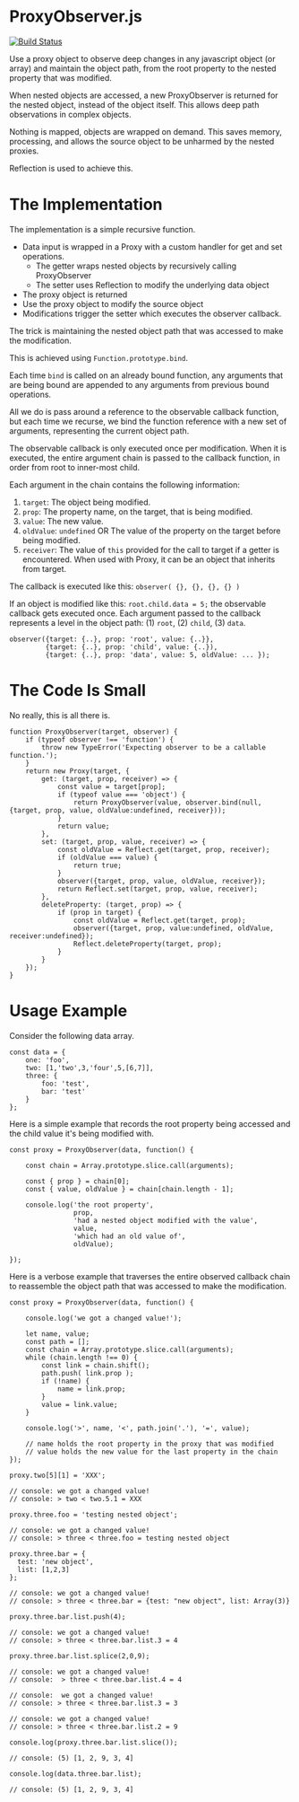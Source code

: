 # ProxyObserver.js

[![Build Status](https://travis-ci.com/createvibe/proxyobserver.svg?branch=master)](https://travis-ci.com/createvibe/proxyobserver)

Use a proxy object to observe deep changes in any javascript object (or array) and maintain the object path,
from the root property to the nested property that was modified.

When nested objects are accessed, a new ProxyObserver is returned for the nested object, instead of the object itself.
This allows deep path observations in complex objects.

Nothing is mapped, objects are wrapped on demand. 
This saves memory, processing, and allows the source object to be unharmed by the nested proxies.

Reflection is used to achieve this.


# The Implementation

The implementation is a simple recursive function.

- Data input is wrapped in a Proxy with a custom handler for get and set operations.
    - The getter wraps nested objects by recursively calling ProxyObserver
    - The setter uses Reflection to modify the underlying data object
- The proxy object is returned
- Use the proxy object to modify the source object
- Modifications trigger the setter which executes the observer callback.

The trick is maintaining the nested object path that was accessed to make the modification.

This is achieved using `Function.prototype.bind`. 

Each time `bind` is called on an already bound function, any arguments that are being bound are appended
to any arguments from previous bound operations.

All we do is pass around a reference to the observable callback function, but each time we recurse,
we bind the function reference with a new set of arguments, representing the current object path.

The observable callback is only executed once per modification.
When it is executed, the entire argument chain is passed to the callback function, in order from 
root to inner-most child.

Each argument in the chain contains the following information:

1. `target`: The object being modified.
1. `prop`: The property name, on the target, that is being modified.
1. `value`: The new value.
1. `oldValue`: `undefined` OR The value of the property on the target before being modified.
1. `receiver`: The value of `this` provided for the call to target if a getter is encountered. 
   When used with Proxy, it can be an object that inherits from target.

The callback is executed like this: `observer( {}, {}, {}, {} )`

If an object is modified like this: `root.child.data = 5;` the observable callback gets executed once. 
Each argument passed to the callback represents a level in the object path:
(1) `root`, (2) `child`, (3) `data`.

```
observer({target: {..}, prop: 'root', value: {..}},
         {target: {..}, prop: 'child', value: {..}),
         {target: {..}, prop: 'data', value: 5, oldValue: ... });
```
# The Code Is Small

No really, this is all there is.

```
function ProxyObserver(target, observer) {
    if (typeof observer !== 'function') {
        throw new TypeError('Expecting observer to be a callable function.');
    }
    return new Proxy(target, {
        get: (target, prop, receiver) => {
            const value = target[prop];
            if (typeof value === 'object') {
                return ProxyObserver(value, observer.bind(null, {target, prop, value, oldValue:undefined, receiver}));
            }
            return value;
        },
        set: (target, prop, value, receiver) => {
            const oldValue = Reflect.get(target, prop, receiver);
            if (oldValue === value) {
                return true;
            }
            observer({target, prop, value, oldValue, receiver});
            return Reflect.set(target, prop, value, receiver);
        },
        deleteProperty: (target, prop) => {
            if (prop in target) {
                const oldValue = Reflect.get(target, prop);
                observer({target, prop, value:undefined, oldValue, receiver:undefined});
                Reflect.deleteProperty(target, prop);
            }
        }
    });
}

```

# Usage Example

Consider the following data array.

```
const data = {
    one: 'foo',
    two: [1,'two',3,'four',5,[6,7]],
    three: {
        foo: 'test',
        bar: 'test'
    }
};
```

Here is a simple example that records the root property being accessed and the 
child value it's being modified with.

```
const proxy = ProxyObserver(data, function() {

    const chain = Array.prototype.slice.call(arguments);
    
    const { prop } = chain[0];
    const { value, oldValue } = chain[chain.length - 1];

    console.log('the root property', 
                prop, 
                'had a nested object modified with the value', 
                value,
                'which had an old value of',
                oldValue);

});
```

Here is a verbose example that traverses the entire observed callback chain 
to reassemble the object path that was accessed to make the modification.

```
const proxy = ProxyObserver(data, function() {

    console.log('we got a changed value!');

    let name, value;
    const path = [];
    const chain = Array.prototype.slice.call(arguments);
    while (chain.length !== 0) {
        const link = chain.shift();
        path.push( link.prop );
        if (!name) {
            name = link.prop;
        }
        value = link.value;
    }

    console.log('>', name, '<', path.join('.'), '=', value);

    // name holds the root property in the proxy that was modified
    // value holds the new value for the last property in the chain
});

proxy.two[5][1] = 'XXX';

// console: we got a changed value!
// console: > two < two.5.1 = XXX

proxy.three.foo = 'testing nested object';

// console: we got a changed value!
// console: > three < three.foo = testing nested object

proxy.three.bar = {
  test: 'new object',
  list: [1,2,3]
};

// console: we got a changed value!
// console: > three < three.bar = {test: "new object", list: Array(3)}

proxy.three.bar.list.push(4);

// console: we got a changed value!
// console: > three < three.bar.list.3 = 4

proxy.three.bar.list.splice(2,0,9);

// console: we got a changed value!
// console:  > three < three.bar.list.4 = 4

// console:  we got a changed value!
// console: > three < three.bar.list.3 = 3

// console: we got a changed value!
// console: > three < three.bar.list.2 = 9

console.log(proxy.three.bar.list.slice());

// console: (5) [1, 2, 9, 3, 4]

console.log(data.three.bar.list);

// console: (5) [1, 2, 9, 3, 4]
```
